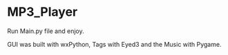 # MP3_Player

Run Main.py file and enjoy.

GUI was built with wxPython, Tags with Eyed3 and the Music with Pygame.
